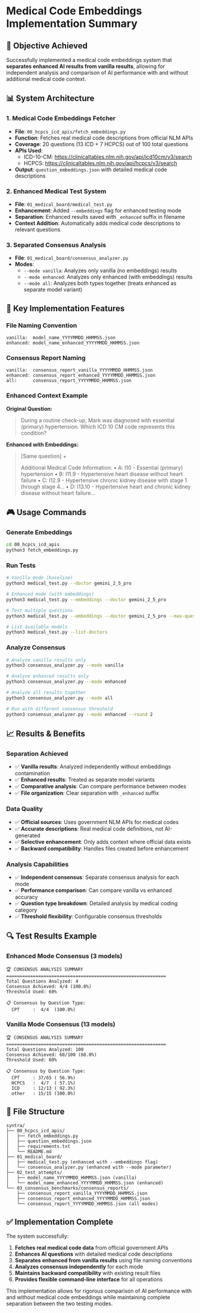 # Medical Code Embeddings Implementation Summary

## 🎯 Objective Achieved

Successfully implemented a medical code embeddings system that **separates enhanced AI results from vanilla results**, allowing for independent analysis and comparison of AI performance with and without additional medical code context.

## 📊 System Architecture

### 1. Medical Code Embeddings Fetcher
- **File**: `00_hcpcs_icd_apis/fetch_embeddings.py`
- **Function**: Fetches real medical code descriptions from official NLM APIs
- **Coverage**: 20 questions (13 ICD + 7 HCPCS) out of 100 total questions
- **APIs Used**:
  - ICD-10-CM: https://clinicaltables.nlm.nih.gov/api/icd10cm/v3/search
  - HCPCS: https://clinicaltables.nlm.nih.gov/api/hcpcs/v3/search
- **Output**: `question_embeddings.json` with detailed medical code descriptions

### 2. Enhanced Medical Test System
- **File**: `01_medical_board/medical_test.py`
- **Enhancement**: Added `--embeddings` flag for enhanced testing mode
- **Separation**: Enhanced results saved with `_enhanced` suffix in filename
- **Context Addition**: Automatically adds medical code descriptions to relevant questions

### 3. Separated Consensus Analysis
- **File**: `01_medical_board/consensus_analyzer.py`
- **Modes**: 
  - `--mode vanilla`: Analyzes only vanilla (no embeddings) results
  - `--mode enhanced`: Analyzes only enhanced (with embeddings) results  
  - `--mode all`: Analyzes both types together (treats enhanced as separate model variant)

## 🔧 Key Implementation Features

### File Naming Convention
```
vanilla:  model_name_YYYYMMDD_HHMMSS.json
enhanced: model_name_enhanced_YYYYMMDD_HHMMSS.json
```

### Consensus Report Naming
```
vanilla:  consensus_report_vanilla_YYYYMMDD_HHMMSS.json
enhanced: consensus_report_enhanced_YYYYMMDD_HHMMSS.json
all:      consensus_report_YYYYMMDD_HHMMSS.json
```

### Enhanced Context Example
**Original Question:**
> During a routine check-up, Mark was diagnosed with essential (primary) hypertension. Which ICD 10 CM code represents this condition?

**Enhanced with Embeddings:**
> [Same question] + 
>
> Additional Medical Code Information:
> • A: I10 - Essential (primary) hypertension
> • B: I11.9 - Hypertensive heart disease without heart failure
> • C: I12.9 - Hypertensive chronic kidney disease with stage 1 through stage 4...
> • D: I13.10 - Hypertensive heart and chronic kidney disease without heart failure...

## 🎮 Usage Commands

### Generate Embeddings
```bash
cd 00_hcpcs_icd_apis
python3 fetch_embeddings.py
```

### Run Tests
```bash
# Vanilla mode (baseline)
python3 medical_test.py --doctor gemini_2_5_pro

# Enhanced mode (with embeddings)
python3 medical_test.py --embeddings --doctor gemini_2_5_pro

# Test multiple questions
python3 medical_test.py --embeddings --doctor gemini_2_5_pro --max-questions 10

# List available models
python3 medical_test.py --list-doctors
```

### Analyze Consensus
```bash
# Analyze vanilla results only
python3 consensus_analyzer.py --mode vanilla

# Analyze enhanced results only  
python3 consensus_analyzer.py --mode enhanced

# Analyze all results together
python3 consensus_analyzer.py --mode all

# Run with different consensus threshold
python3 consensus_analyzer.py --mode enhanced --round 2
```

## 📈 Results & Benefits

### Separation Achieved
- ✅ **Vanilla results**: Analyzed independently without embeddings contamination
- ✅ **Enhanced results**: Treated as separate model variants
- ✅ **Comparative analysis**: Can compare performance between modes
- ✅ **File organization**: Clear separation with `_enhanced` suffix

### Data Quality
- ✅ **Official sources**: Uses government NLM APIs for medical codes
- ✅ **Accurate descriptions**: Real medical code definitions, not AI-generated
- ✅ **Selective enhancement**: Only adds context where official data exists
- ✅ **Backward compatibility**: Handles files created before enhancement

### Analysis Capabilities
- ✅ **Independent consensus**: Separate consensus analysis for each mode
- ✅ **Performance comparison**: Can compare vanilla vs enhanced accuracy
- ✅ **Question type breakdown**: Detailed analysis by medical coding category
- ✅ **Threshold flexibility**: Configurable consensus thresholds

## 🔍 Test Results Example

### Enhanced Mode Consensus (3 models)
```
🏆 CONSENSUS ANALYSIS SUMMARY
============================================================
Total Questions Analyzed: 4
Consensus Achieved: 4/4 (100.0%)
Threshold Used: 60%

📋 Consensus by Question Type:
  CPT     :  4/4  (100.0%)
```

### Vanilla Mode Consensus (13 models)
```
🏆 CONSENSUS ANALYSIS SUMMARY
============================================================
Total Questions Analyzed: 100
Consensus Achieved: 68/100 (68.0%)
Threshold Used: 60%

📋 Consensus by Question Type:
  CPT     : 37/65 ( 56.9%)
  HCPCS   :  4/7  ( 57.1%)
  ICD     : 12/13 ( 92.3%)
  other   : 15/15 (100.0%)
```

## 📁 File Structure
```
syntra/
├── 00_hcpcs_icd_apis/
│   ├── fetch_embeddings.py
│   ├── question_embeddings.json
│   ├── requirements.txt
│   └── README.md
├── 01_medical_board/
│   ├── medical_test.py (enhanced with --embeddings flag)
│   └── consensus_analyzer.py (enhanced with --mode parameter)
├── 02_test_attempts/
│   ├── model_name_YYYYMMDD_HHMMSS.json (vanilla)
│   └── model_name_enhanced_YYYYMMDD_HHMMSS.json (enhanced)
└── 03_consensus_benchmarks/consensus_reports/
    ├── consensus_report_vanilla_YYYYMMDD_HHMMSS.json
    ├── consensus_report_enhanced_YYYYMMDD_HHMMSS.json
    └── consensus_report_YYYYMMDD_HHMMSS.json (all modes)
```

## ✅ Implementation Complete

The system successfully:
1. **Fetches real medical code data** from official government APIs
2. **Enhances AI questions** with detailed medical code descriptions
3. **Separates enhanced from vanilla results** using file naming conventions
4. **Analyzes consensus independently** for each mode
5. **Maintains backward compatibility** with existing result files
6. **Provides flexible command-line interface** for all operations

This implementation allows for rigorous comparison of AI performance with and without medical code embeddings while maintaining complete separation between the two testing modes. 